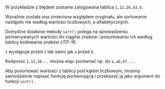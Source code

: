 W przykładzie z błędem zostanie zalogowana tablica `1,12,26,43,5`.

Wyraźnie została ona zmieniona względem oryginału, ale sortowanie nastąpiło nie według wartości liczbowych, a alfabetycznych.

Domyślne działanie metody `sort()` polega na sprowadzeniu porównywanych wartości do ciągów znaków i posortowaniu ich według tablicy kodowania znaków _UTF-16_.

`1` występuje przed `2` tak samo jak `a` przed `b`.

Kolejność `1,12,26...` można więc porównać np. do `a,ab,bf...`.

Aby posortować wartości z tablicy pod kątem liczbowym, musimy samodzielnie napisać funkcję porównującą i przekazać ją jako argument do funkcji `sort()`.
